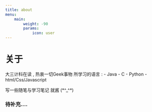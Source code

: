 ```yaml
---
title: about
menu:
    main: 
        weight: -90
        params:
            icon: user
---
```

# 关于
大三计科在读 , 热衷一切Geek事物
所学习的语言 : 
    - Java
    - C
    - Python
    - html/Css/Javascript

写一些随笔与学习笔记
就酱 (\*\^_^\*)

### 待补充....